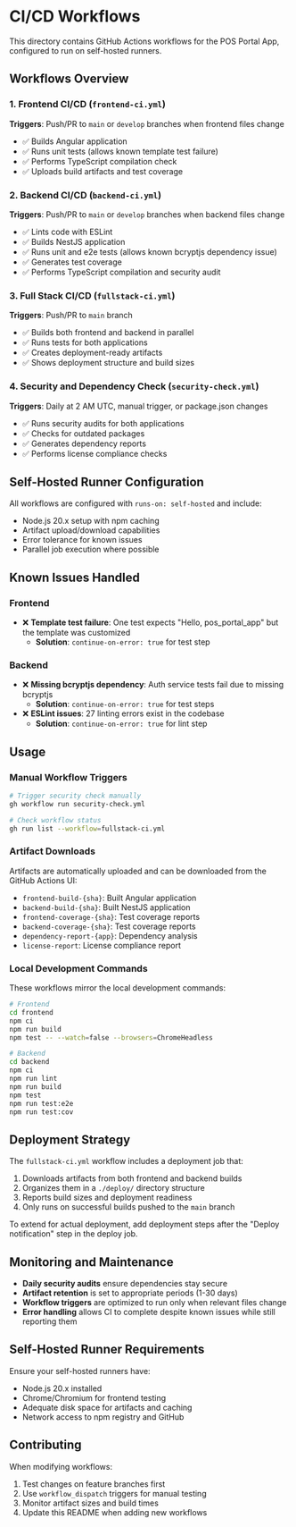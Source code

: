 # CI/CD Workflows

This directory contains GitHub Actions workflows for the POS Portal App, configured to run on self-hosted runners.

## Workflows Overview

### 1. Frontend CI/CD (`frontend-ci.yml`)
**Triggers**: Push/PR to `main` or `develop` branches when frontend files change
- ✅ Builds Angular application
- ✅ Runs unit tests (allows known template test failure)
- ✅ Performs TypeScript compilation check
- ✅ Uploads build artifacts and test coverage

### 2. Backend CI/CD (`backend-ci.yml`)
**Triggers**: Push/PR to `main` or `develop` branches when backend files change
- ✅ Lints code with ESLint
- ✅ Builds NestJS application
- ✅ Runs unit and e2e tests (allows known bcryptjs dependency issue)
- ✅ Generates test coverage
- ✅ Performs TypeScript compilation and security audit

### 3. Full Stack CI/CD (`fullstack-ci.yml`)
**Triggers**: Push/PR to `main` branch
- ✅ Builds both frontend and backend in parallel
- ✅ Runs tests for both applications
- ✅ Creates deployment-ready artifacts
- ✅ Shows deployment structure and build sizes

### 4. Security and Dependency Check (`security-check.yml`)
**Triggers**: Daily at 2 AM UTC, manual trigger, or package.json changes
- ✅ Runs security audits for both applications
- ✅ Checks for outdated packages
- ✅ Generates dependency reports
- ✅ Performs license compliance checks

## Self-Hosted Runner Configuration

All workflows are configured with `runs-on: self-hosted` and include:
- Node.js 20.x setup with npm caching
- Artifact upload/download capabilities
- Error tolerance for known issues
- Parallel job execution where possible

## Known Issues Handled

### Frontend
- ❌ **Template test failure**: One test expects "Hello, pos_portal_app" but the template was customized
  - **Solution**: `continue-on-error: true` for test step

### Backend
- ❌ **Missing bcryptjs dependency**: Auth service tests fail due to missing bcryptjs
  - **Solution**: `continue-on-error: true` for test steps
- ❌ **ESLint issues**: 27 linting errors exist in the codebase
  - **Solution**: `continue-on-error: true` for lint step

## Usage

### Manual Workflow Triggers
```bash
# Trigger security check manually
gh workflow run security-check.yml

# Check workflow status
gh run list --workflow=fullstack-ci.yml
```

### Artifact Downloads
Artifacts are automatically uploaded and can be downloaded from the GitHub Actions UI:
- `frontend-build-{sha}`: Built Angular application
- `backend-build-{sha}`: Built NestJS application
- `frontend-coverage-{sha}`: Test coverage reports
- `backend-coverage-{sha}`: Test coverage reports
- `dependency-report-{app}`: Dependency analysis
- `license-report`: License compliance report

### Local Development Commands
These workflows mirror the local development commands:

```bash
# Frontend
cd frontend
npm ci
npm run build
npm test -- --watch=false --browsers=ChromeHeadless

# Backend
cd backend
npm ci
npm run lint
npm run build
npm test
npm run test:e2e
npm run test:cov
```

## Deployment Strategy

The `fullstack-ci.yml` workflow includes a deployment job that:
1. Downloads artifacts from both frontend and backend builds
2. Organizes them in a `./deploy/` directory structure
3. Reports build sizes and deployment readiness
4. Only runs on successful builds pushed to the `main` branch

To extend for actual deployment, add deployment steps after the "Deploy notification" step in the deploy job.

## Monitoring and Maintenance

- **Daily security audits** ensure dependencies stay secure
- **Artifact retention** is set to appropriate periods (1-30 days)
- **Workflow triggers** are optimized to run only when relevant files change
- **Error handling** allows CI to complete despite known issues while still reporting them

## Self-Hosted Runner Requirements

Ensure your self-hosted runners have:
- Node.js 20.x installed
- Chrome/Chromium for frontend testing
- Adequate disk space for artifacts and caching
- Network access to npm registry and GitHub

## Contributing

When modifying workflows:
1. Test changes on feature branches first
2. Use `workflow_dispatch` triggers for manual testing
3. Monitor artifact sizes and build times
4. Update this README when adding new workflows